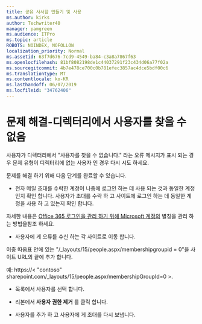 ```yaml
---
title: 공유 사서함 만들기 및 사용
ms.author: kirks
author: Techwriter40
manager: pamgreen
ms.audience: ITPro
ms.topic: article
ROBOTS: NOINDEX, NOFOLLOW
localization_priority: Normal
ms.assetid: 63f7d676-7cd9-4549-ba84-c3a8a7867f63
ms.openlocfilehash: 81bf8082198de1c44037291f23c434d06a77f02a
ms.sourcegitcommit: 4b7e478ce700c0b781efec3857ac4dce5bdf00c6
ms.translationtype: MT
ms.contentlocale: ko-KR
ms.lasthandoff: 06/07/2019
ms.locfileid: "34762406"
---
```

# <a name="troubleshoot-issue---user-not-found-in-directory"></a>문제 해결-디렉터리에서 사용자를 찾을 수 없음

사용자가 디렉터리에서 "사용자를 찾을 수 없습니다." 라는 오류 메시지가 표시 되는 경우 문제 유형이 디렉터리에 없는 사용자 인 경우 다시 시도 하세요.

문제를 해결 하기 위해 다음 단계를 완료할 수 있습니다.

- 전자 메일 초대를 수락한 계정이 나중에 로그인 하는 데 사용 되는 것과 동일한 계정 인지 확인 합니다. 사용자가 초대를 수락 하 고 사이트에 로그인 하는 데 동일한 계정을 사용 하 고 있는지 확인 합니다. 

자세한 내용은 [Office 365 로그인을 관리 하기 위해 Microsoft 계정의</a> 별칭을 관리 하는 방법을](https://support.microsoft.com/help/12407/microsoft-account-how-to-manage-aliases)참조 하세요. 

- 사용자에 게 오류를 수신 하는 각 사이트로 이동 합니다. 

이중 따옴표 안에 있는 "/_layouts/15/people.aspx/membershipgroupid = 0"을 사이트 URL의 끝에 추가 합니다. 

예: https://< "contoso" sharepoint.com/_layouts/15/people.aspx/membershipGroupId=0 >.

- 목록에서 사용자를 선택 합니다.

- 리본에서 **사용자 권한 제거** 를 클릭 합니다. 
-  사용자를 추가 하 고 사용자에 게 초대를 다시 보냅니다.

